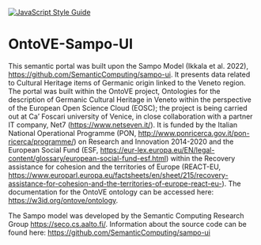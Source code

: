 [![JavaScript Style Guide](https://img.shields.io/badge/code_style-standard-brightgreen.svg)](https://standardjs.com)
# OntoVE-Sampo-UI
This semantic portal was built upon the Sampo Model (Ikkala et al. 2022), https://github.com/SemanticComputing/sampo-ui. It presents data related to Cultural Heritage items of Germanic origin linked to the Veneto region. The portal was built within the OntoVE project, Ontologies for the description of Germanic Cultural Heritage in Veneto within the perspective of the European Open Science Cloud (EOSC); the project is being carried out at Ca’ Foscari university of Venice, in close collaboration with a partner IT company, Net7 (https://www.netseven.it/). It is funded by the Italian National Operational Programme (PON, http://www.ponricerca.gov.it/pon-ricerca/programme/) on Research and Innovation 2014-2020 and the European Social Fund (ESF, https://eur-lex.europa.eu/EN/legal-content/glossary/european-social-fund-esf.html) within the Recovery assistance for cohesion and the territories of Europe (REACT-EU, https://www.europarl.europa.eu/factsheets/en/sheet/215/recovery-assistance-for-cohesion-and-the-territories-of-europe-react-eu-).
The documentation for the OntoVE ontology can be accessed here: https://w3id.org/ontove/ontology. 

The Sampo model was developed by the Semantic Computing Research Group https://seco.cs.aalto.fi/. 
Information about the source code can be found here: https://github.com/SemanticComputing/sampo-ui










